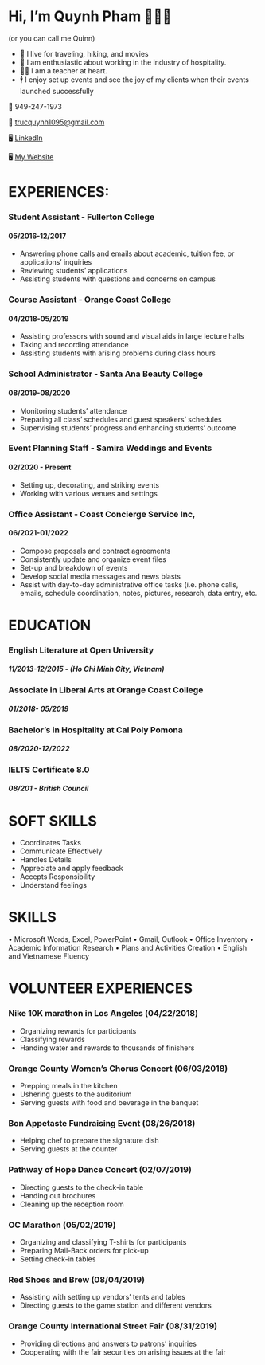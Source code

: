 # Hi, I’m Quynh Pham 👩🏻‍🎓 
(or you can call me Quinn)
- 👀 I live for traveling, hiking, and movies 
- 🤟 I am enthusiastic about working in the industry of hospitality.
- 🧑‍🏫 I am a teacher at heart. 
- 🕴️ I enjoy set up events and see the joy of my clients when their events launched successfully 

📱 949-247-1973

📧 trucquynh1095@gmail.com

🖥️ [LinkedIn](https://linkedin.com/in/quinnphamtheplanner)

🖥️ [My Website](https://quinnphamtheplanner.github.io)

# EXPERIENCES:	
### Student Assistant - Fullerton College 
#### 05/2016-12/2017
* Answering phone calls and emails about academic, tuition fee, or applications’ inquiries
* Reviewing students’ applications
* Assisting students with questions and concerns on campus


### Course Assistant - Orange Coast College
#### 04/2018-05/2019
* Assisting professors with sound and visual aids in large lecture halls
* Taking and recording attendance
* Assisting students with arising problems during class hours

### School Administrator - Santa Ana Beauty College 
#### 08/2019-08/2020
* Monitoring students’ attendance
* Preparing all class’ schedules and guest speakers’ schedules
* Supervising students’ progress and enhancing students’ outcome

### Event Planning Staff - Samira Weddings and Events
#### 02/2020 - Present
* Setting up, decorating, and striking events
* Working with various venues and settings

### Office Assistant - Coast Concierge Service Inc, 
#### 06/2021-01/2022
* Compose proposals and contract agreements
* Consistently update and organize event files
* Set-up and breakdown of events
* Develop social media messages and news blasts
* Assist with day-to-day administrative office tasks (i.e. phone calls, emails, schedule coordination, notes, pictures, research, data entry, etc.


# EDUCATION	

### English Literature at Open University                 
##### 11/2013-12/2015 - (Ho Chi Minh City, Vietnam)

### Associate in Liberal Arts at Orange Coast College     
##### 01/2018- 05/2019         

### Bachelor’s in Hospitality at Cal Poly Pomona
##### 08/2020-12/2022    

### IELTS Certificate 8.0                 
##### 08/201 - British Council

# SOFT SKILLS	

* Coordinates Tasks              
* Communicate Effectively                           
* Handles Details                 
* Appreciate and apply feedback   
* Accepts Responsibility        
* Understand feelings                 

# SKILLS	
•	Microsoft Words, Excel, PowerPoint
•	Gmail, Outlook
•	Office Inventory
•	Academic Information Research
•	Plans and Activities Creation
•	English and Vietnamese Fluency

# VOLUNTEER EXPERIENCES
### Nike 10K marathon in Los Angeles (04/22/2018)
- Organizing rewards for participants
- Classifying rewards
- Handing water and rewards to thousands of finishers

### Orange County Women’s Chorus Concert (06/03/2018)
- Prepping meals in the kitchen
- Ushering guests to the auditorium
- Serving guests with food and beverage in the banquet

### Bon Appetaste Fundraising Event (08/26/2018)
- Helping chef to prepare the signature dish
- Serving guests at the counter

### Pathway of Hope Dance Concert (02/07/2019)
- Directing guests to the check-in table
- Handing out brochures
- Cleaning up the reception room

### OC Marathon (05/02/2019)
- Organizing and classifying T-shirts for participants
- Preparing Mail-Back orders for pick-up
- Setting check-in tables 

### Red Shoes and Brew (08/04/2019)
- Assisting with setting up vendors’ tents and tables
- Directing guests to the game station and different vendors

### Orange County International Street Fair (08/31/2019)
- Providing directions and answers to patrons’ inquiries
- Cooperating with the fair securities on arising issues at the fair
